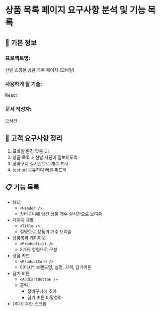 # 상품 목록 페이지 요구사항 분석 및 기능 목록

## 📌 기본 정보
### 프로젝트명: 
신발  쇼핑몰 상품 목록 페이지 (모바일)

### 사용하게 될 기술: 
React

### 문서 작성자: 
오서진

## 📝 고객 요구사항 정리
1. 모바일 환경 맞춤 UI
2. 상품 목록 > 신발 사진이 잘보이도록
3. 장바구니 실시간으로 개수 표시
4. test url 공유하여 빠른 피드백

## 📋 기능 목록
- 헤더
  - `<Header />`
  - 장바구니에 담긴 상품 개수 실시간으로 보여줌
- 페이지 제목
  - `<Title />`
  - 설명으로 상품의 개수 보여줌
- 상품목록 레이아웃
  - `<ProductList />`
  - 2개의 컬럼으로 구성
- 상품 카드
  - `<ProductCard />`
  - 이미지*, 브랜드명, 설명, 가격, 담기버튼
- 담기 버튼
  - `<AddCartButton />`
  - 클릭 : 
    - 장바구니에 추가
    - 담기 버튼 비활성화
- (추가) 무한 스크롤